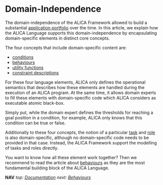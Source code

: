 # Domain-Independence

The domain-independence of the ALICA Framework allowed to build a substantial [application portfolio](application_portfolio.md) over the time. In this article, we explain how the ALICA Language supports this domain-independence by encapsulating domain-specific elements in distinct core concepts.

The four concepts that include domain-specific content are:

- [conditions](conditions.md)
- [behaviours](behaviours.md)
- [utility functions](utility_functions.md)
- [constraint descriptions](constraints.md)

For these four language elements, ALICA only defines the operational semantics that describes how these elements are handled during the execution of an ALICA program. At the same time, it allows domain experts to fill these elements with domain-specific code which ALICA considers as executable atomic black-box.

Simply put, while the domain expert defines the thresholds for reaching a goal position in a condition, for example, ALICA only knows that this condition can be true or false.

Additionally to these four concepts, the notion of a particular [task](finite-state_machines.md) and [role](roles.md) is also domain-specific, although no domain-specific code needs to be provided in that case. Instead, the ALICA Framework support the modelling of tasks and roles directly.

You want to know how all these element work together? Then we recommend to read the article about [behaviours](behaviours.md) as they are the most fundamental building block of the ALICA Language.

**NAV** _top: [Documentation](../README.md)_ _next: [Behaviours](behaviours.md)_
